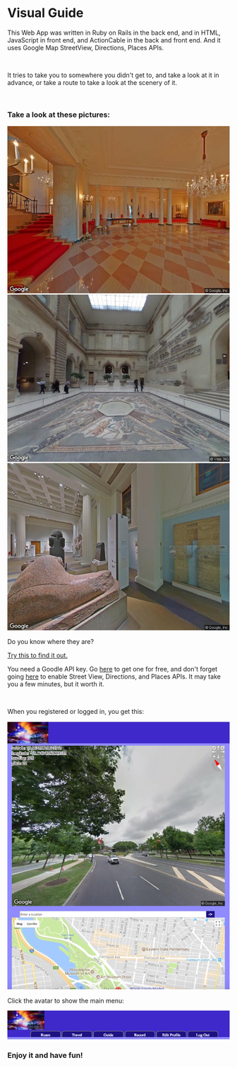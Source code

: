 <!DOCTYPE html>
<html>
<h1>Visual Guide</h1>
<p>This Web App was written in Ruby on Rails in the back end, and in HTML, JavaScript in front end, and ActionCable in the back and front end. And it uses Google Map StreetView, Directions, Places APIs.</p><br />
<p>It tries to take you to somewhere you didn't get to, and take a look at it in advance, or take a route to take a look at the scenery of it. </p><br/>
<h3>Take a look at these pictures: </h3>
<img src="./public/images/streetview2.jpeg" >
<img src="./public/images/streetview3.jpeg" >
<img src="./public/images/streetview4.jpeg" >
<br/>

<p>Do you know where they are?</p>
<a href="https://virtualtravel.herokuapp.com" target="_blank">Try this to find it out.</a><br/>

<p>You need a Goodle API key. Go <a href="https://developers.google.com/maps/documentation/javascript/get-api-key">here</a> to get one for free, and don't forget going <a href="https://console.developers.google.com/flows/enableapi?apiid=maps_backend,geocoding_backend,directions_backend,distance_matrix_backend,elevation_backend,places_backend&reusekey=true">here</a> to enable Street View, Directions, and Places APIs. It may take you a few minutes, but it worth it.</p><br/>

</p>When you registered or logged in, you get this:</p>
<img src="./public/images/uishot1.png"></br>

<p>Click the avatar to show the main menu:</p>
<img src="./public/images/uishot2.png"></br>

<h3>Enjoy it and have fun!</h3>
</html>
